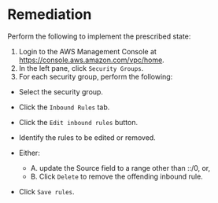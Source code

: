 # Remediation

Perform the following to implement the prescribed state:

1. Login to the AWS Management Console at <https://console.aws.amazon.com/vpc/home>.
2. In the left pane, click `Security Groups`.
3. For each security group, perform the following:

- Select the security group.
- Click the `Inbound Rules` tab.
- Click the `Edit inbound rules` button.
- Identify the rules to be edited or removed.
- Either:
  - A. update the Source field to a range other than ::/0, or,
  - B. Click `Delete` to remove the offending inbound rule.

- Click `Save rules`.
